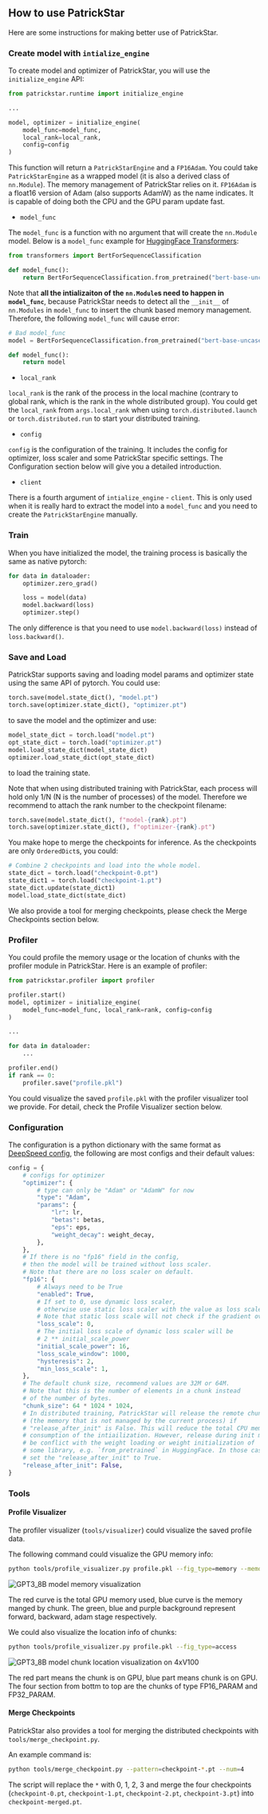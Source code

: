 ## How to use PatrickStar

Here are some instructions for making better use of PatrickStar.

### Create model with `intialize_engine`

To create model and optimizer of PatrickStar, you will use the `initialize_engine` API:

```python
from patrickstar.runtime import initialize_engine

...

model, optimizer = initialize_engine(
    model_func=model_func,
    local_rank=local_rank,
    config=config
)
```

This function will return a `PatrickStarEngine` and a `FP16Adam`. You could take `PatrickStarEngine` as a wrapped model (it is also a derived class of `nn.Module`). The memory management of PatrickStar relies on it. `FP16Adam` is a float16 version of Adam (also supports AdamW) as the name indicates. It is capable of doing both the CPU and the GPU param update fast.

- `model_func`

The `model_func` is a function with no argument that will create the `nn.Module` model. Below is a `model_func` example for [HuggingFace Transformers](https://github.com/huggingface/transformers):

```python
from transformers import BertForSequenceClassification

def model_func():
    return BertForSequenceClassification.from_pretrained("bert-base-uncased")
```

Note that **all the intializaiton of the `nn.Module`s need to happen in `model_func`**, because PatrickStar needs to detect all the `__init__` of `nn.Modules` in `model_func` to insert the chunk based memory management. Therefore, the following `model_func` will cause error:

```python
# Bad model_func
model = BertForSequenceClassification.from_pretrained("bert-base-uncased")

def model_func():
    return model
```

- `local_rank`

`local_rank` is the rank of the process in the local machine (contrary to global rank, which is the rank in the whole distributed group). You could get the `local_rank` from `args.local_rank` when using `torch.distributed.launch` or `torch.distributed.run` to start your distributed training.

- `config`

`config` is the configuration of the training. It includes the config for optimizer, loss scaler and some PatrickStar specific settings. The Configuration section below will give you a detailed introduction.

- `client`

There is a fourth argument of `intialize_engine` - `client`. This is only used when it is really hard to extract the model into a `model_func` and you need to create the `PatrickStarEngine` manually.

### Train

When you have initialized the model, the training process is basically the same as native pytorch:

```python
for data in dataloader:
    optimizer.zero_grad()

    loss = model(data)
    model.backward(loss)
    optimizer.step()
```

The only difference is that you need to use `model.backward(loss)` instead of `loss.backward()`.

### Save and Load

PatrickStar supports saving and loading model params and optimizer state using the same API of pytorch. You could use:

```python
torch.save(model.state_dict(), "model.pt")
torch.save(optimizer.state_dict(), "optimizer.pt")
```

to save the model and the optimizer and use:

```python
model_state_dict = torch.load("model.pt")
opt_state_dict = torch.load("optimizer.pt")
model.load_state_dict(model_state_dict)
optimizer.load_state_dict(opt_state_dict)
```

to load the training state.

Note that when using distributed training with PatrickStar, each process will hold only 1/N (N is the number of processes) of the model. Therefore we recommend to attach the rank number to the checkpoint filename:

```python
torch.save(model.state_dict(), f"model-{rank}.pt")
torch.save(optimizer.state_dict(), f"optimizer-{rank}.pt")
```

You make hope to merge the checkpoints for inference. As the checkpoints are only `OrderedDict`s, you could:

```python
# Combine 2 checkpoints and load into the whole model.
state_dict = torch.load("checkpoint-0.pt")
state_dict1 = torch.load("checkpoint-1.pt")
state_dict.update(state_dict1)
model.load_state_dict(state_dict)
```

We also provide a tool for merging checkpoints, please check the Merge Checkpoints section below.

### Profiler

You could profile the memory usage or the location of chunks with the profiler module in PatrickStar. Here is an example of profiler:

```python
from patrickstar.profiler import profiler

profiler.start()
model, optimizer = initialize_engine(
    model_func=model_func, local_rank=rank, config=config
)

...

for data in dataloader:
    ...

profiler.end()
if rank == 0:
    profiler.save("profile.pkl")
```

You could visualize the saved `profile.pkl` with the profiler visualizer tool we provide. For detail, check the Profile Visualizer section below.

### Configuration

The configuration is a python dictionary with the same format as [DeepSpeed config](https://www.deepspeed.ai/docs/config-json/), the following are most configs and their default values:

```python
config = {
    # configs for optimizer
    "optimizer": {
        # type can only be "Adam" or "AdamW" for now
        "type": "Adam",
        "params": {
            "lr": lr,
            "betas": betas,
            "eps": eps,
            "weight_decay": weight_decay,
        },
    },
    # If there is no "fp16" field in the config,
    # then the model will be trained without loss scaler.
    # Note that there are no loss scaler on default.
    "fp16": {
        # Always need to be True
        "enabled": True,
        # If set to 0, use dynamic loss scaler,
        # otherwise use static loss scaler with the value as loss scale
        # Note that static loss scale will not check if the gradient overflows.
        "loss_scale": 0,
        # The initial loss scale of dynamic loss scaler will be
        # 2 ** initial_scale_power
        "initial_scale_power": 16,
        "loss_scale_window": 1000,
        "hysteresis": 2,
        "min_loss_scale": 1,
    },
    # The default chunk size, recommend values are 32M or 64M.
    # Note that this is the number of elements in a chunk instead
    # of the number of bytes.
    "chunk_size": 64 * 1024 * 1024,
    # In distributed training, PatrickStar will release the remote chunks
    # (the memory that is not managed by the current process) if
    # "release_after_init" is False. This will reduce the total CPU memory
    # consumption of the intiailization. However, release during init may
    # be conflict with the weight loading or weight initialization of
    # some library, e.g. `from_pretrained` in HuggingFace. In those cases,
    # set the "release_after_init" to True.
    "release_after_init": False,
}
```

### Tools

#### Profile Visualizer

The profiler visualizer (`tools/visualizer`) could visualize the saved profile data.

The following command could visualize the GPU memory info:

```bash
python tools/profile_visualizer.py profile.pkl --fig_type=memory --memory_type=GPU
```

![GPT3_8B model memory visualization](doc/profiler/GPT3_8B_memory.png)

The red curve is the total GPU memory used, blue curve is the memory manged by chunk. The green, blue and purple background represent forward, backward, adam stage respectively.

We could also visualize the location info of chunks:

```bash
python tools/profile_visualizer.py profile.pkl --fig_type=access
```

![GPT3_8B model chunk location visualization on 4xV100](doc/profiler/GPT3_8B_4xV100_access.png)

The red part means the chunk is on GPU, blue part means chunk is on GPU. The four section from bottm to top are the chunks of type FP16_PARAM and FP32_PARAM.

#### Merge Checkpoints

PatrickStar also provides a tool for merging the distributed checkpoints with `tools/merge_checkpoint.py`.

An example command is:

```bash
python tools/merge_checkpoint.py --pattern=checkpoint-*.pt --num=4
```

The script will replace the `*` with 0, 1, 2, 3 and merge the four checkpoints (`checkpoint-0.pt`, `checkpoint-1.pt`, `checkpoint-2.pt`, `checkpoint-3.pt`) into `checkpoint-merged.pt`.
